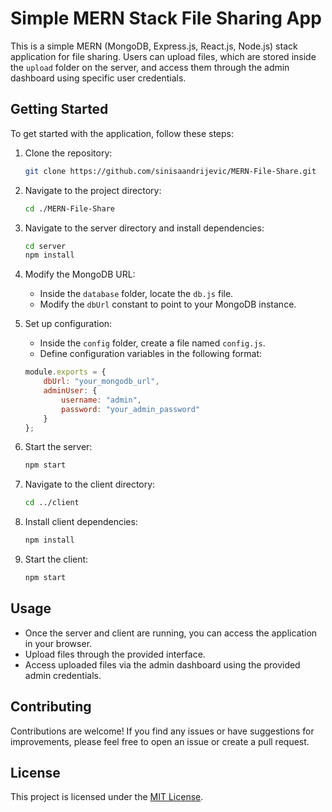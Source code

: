 # Simple MERN Stack File Sharing App

This is a simple MERN (MongoDB, Express.js, React.js, Node.js) stack application for file sharing. Users can upload files, which are stored inside the `upload` folder on the server, and access them through the admin dashboard using specific user credentials.

## Getting Started

To get started with the application, follow these steps:

1. Clone the repository:
    ```bash
    git clone https://github.com/sinisaandrijevic/MERN-File-Share.git
    ```

2. Navigate to the project directory:
    ```bash
    cd ./MERN-File-Share
    ```

3. Navigate to the server directory and install dependencies:
    ```bash
    cd server
    npm install
    ```

4. Modify the MongoDB URL:
    - Inside the `database` folder, locate the `db.js` file.
    - Modify the `dbUrl` constant to point to your MongoDB instance.

5. Set up configuration:
    - Inside the `config` folder, create a file named `config.js`.
    - Define configuration variables in the following format:
    ```javascript
    module.exports = {
        dbUrl: "your_mongodb_url",
        adminUser: {
            username: "admin",
            password: "your_admin_password"
        }
    };
    ```

6. Start the server:
    ```bash
    npm start
    ```

7. Navigate to the client directory:
    ```bash
    cd ../client
    ```

8. Install client dependencies:
    ```bash
    npm install
    ```

9. Start the client:
    ```bash
    npm start
    ```

## Usage

- Once the server and client are running, you can access the application in your browser.
- Upload files through the provided interface.
- Access uploaded files via the admin dashboard using the provided admin credentials.

## Contributing

Contributions are welcome! If you find any issues or have suggestions for improvements, please feel free to open an issue or create a pull request.

## License

This project is licensed under the [MIT License](LICENSE).
